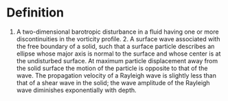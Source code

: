 # Definition

1.  A two-dimensional barotropic disturbance in a fluid having one or
    more discontinuities in the vorticity profile. 2. A surface wave
    associated with the free boundary of a solid, such that a surface
    particle describes an ellipse whose major axis is normal to the
    surface and whose center is at the undisturbed surface. At maximum
    particle displacement away from the solid surface the motion of the
    particle is opposite to that of the wave. The propagation velocity
    of a Rayleigh wave is slightly less than that of a shear wave in the
    solid; the wave amplitude of the Rayleigh wave diminishes
    exponentially with depth.
